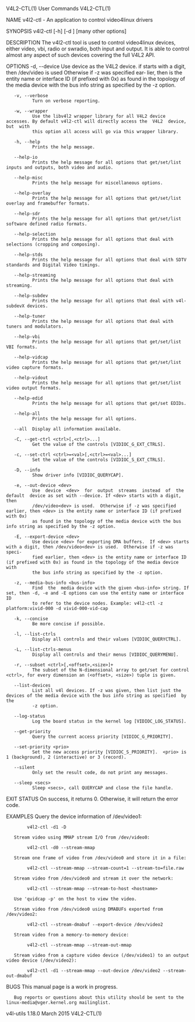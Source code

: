 V4L2-CTL(1)                                                        User Commands                                                       V4L2-CTL(1)

NAME
       v4l2-ctl - An application to control video4linux drivers

SYNOPSIS
       v4l2-ctl [-h] [-d <dev>] [many other options]

DESCRIPTION
       The v4l2-ctl tool is used to control video4linux devices, either video, vbi, radio or swradio, both input and output. It is able to control
       almost any aspect of such devices covering the full V4L2 API.

OPTIONS
       -d, --device <dev>
              Use device <dev> as the V4L2 device.  if <dev> starts with a digit, then /dev/video<dev> is used Otherwise if -z was specified  ear‐
              lier,  then <dev> is the entity name or interface ID (if prefixed with 0x) as found in the topology of the media device with the bus
              info string as specified by the -z option.

       -v, --verbose
              Turn on verbose reporting.

       -w, --wrapper
              Use the libv4l2 wrapper library for all V4L2 device accesses. By default v4l2-ctl will directly access the  V4L2  device,  but  with
              this option all access will go via this wrapper library.

       -h, --help
              Prints the help message.

       --help-io
              Prints the help message for all options that get/set/list inputs and outputs, both video and audio.

       --help-misc
              Prints the help message for miscellaneous options.

       --help-overlay
              Prints the help message for all options that get/set/list overlay and framebuffer formats.

       --help-sdr
              Prints the help message for all options that get/set/list software defined radio formats.

       --help-selection
              Prints the help message for all options that deal with selections (cropping and composing).

       --help-stds
              Prints the help message for all options that deal with SDTV standards and Digital Video timings.

       --help-streaming
              Prints the help message for all options that deal with streaming.

       --help-subdev
              Prints the help message for all options that deal with v4l-subdevX devices.

       --help-tuner
              Prints the help message for all options that deal with tuners and modulators.

       --help-vbi
              Prints the help message for all options that get/set/list VBI formats.

       --help-vidcap
              Prints the help message for all options that get/set/list video capture formats.

       --help-vidout
              Prints the help message for all options that get/set/list video output formats.

       --help-edid
              Prints the help message for all options that get/set EDIDs.

       --help-all
              Prints the help message for all options.

       --all  Display all information available.

       -C, --get-ctrl <ctrl>[,<ctrl>...]
              Get the value of the controls [VIDIOC_G_EXT_CTRLS].

       -c, --set-ctrl <ctrl>=<val>[,<ctrl>=<val>...]
              Set the value of the controls [VIDIOC_S_EXT_CTRLS].

       -D, --info
              Show driver info [VIDIOC_QUERYCAP].

       -e, --out-device <dev>
              Use  device  <dev>  for  output  streams  instead  of  the  default  device as set with --device. If <dev> starts with a digit, then
              /dev/video<dev> is used.  Otherwise if -z was specified earlier, then <dev> is the entity name or interface ID (if prefixed with 0x)
              as found in the topology of the media device with the bus info string as specified by the -z option.

       -E, --export-device <dev>
              Use device <dev> for exporting DMA buffers.  If <dev> starts with a digit, then /dev/video<dev> is used.  Otherwise if -z was speci‐
              fied earlier, then <dev> is the entity name or interface ID (if prefixed with 0x) as found in the topology of the media device  with
              the bus info string as specified by the -z option.

       -z, --media-bus-info <bus-info>
              Find  the  media device with the given <bus-info> string. If set, then -d, -e and -E options can use the entity name or interface ID
              to refer to the device nodes. Example: v4l2-ctl -z platform:vivid-000 -d vivid-000-vid-cap

       -k, --concise
              Be more concise if possible.

       -l, --list-ctrls
              Display all controls and their values [VIDIOC_QUERYCTRL].

       -L, --list-ctrls-menus
              Display all controls and their menus [VIDIOC_QUERYMENU].

       -r, --subset <ctrl>[,<offset>,<size>]+
              The subset of the N-dimensional array to get/set for control <ctrl>, for every dimension an (<offset>, <size>) tuple is given.

       --list-devices
              List all v4l devices. If -z was given, then list just the devices of the media device with the bus info string as specified  by  the
              -z option.

       --log-status
              Log the board status in the kernel log [VIDIOC_LOG_STATUS].

       --get-priority
              Query the current access priority [VIDIOC_G_PRIORITY].

       --set-priority <prio>
              Set the new access priority [VIDIOC_S_PRIORITY].  <prio> is 1 (background), 2 (interactive) or 3 (record).

       --silent
              Only set the result code, do not print any messages.

       --sleep <secs>
              Sleep <secs>, call QUERYCAP and close the file handle.

EXIT STATUS
       On success, it returns 0. Otherwise, it will return the error code.

EXAMPLES
       Query the device information of /dev/video1:

            v4l2-ctl -d1 -D

       Stream video using MMAP stream I/O from /dev/video0:

            v4l2-ctl -d0 --stream-mmap

       Stream one frame of video from /dev/video0 and store it in a file:

            v4l2-ctl --stream-mmap --stream-count=1 --stream-to=file.raw

       Stream video from /dev/video0 and stream it over the network:

            v4l2-ctl --stream-mmap --stream-to-host <hostname>

       Use 'qvidcap -p' on the host to view the video.

       Stream video from /dev/video0 using DMABUFs exported from /dev/video2:

            v4l2-ctl --stream-dmabuf --export-device /dev/video2

       Stream video from a memory-to-memory device:

            v4l2-ctl --stream-mmap --stream-out-mmap

       Stream video from a capture video device (/dev/video1) to an output video device (/dev/video2):

            v4l2-ctl -d1 --stream-mmap --out-device /dev/video2 --stream-out-dmabuf

BUGS
       This manual page is a work in progress.

       Bug reports or questions about this utility should be sent to the linux-media@vger.kernel.org mailinglist.

v4l-utils 1.18.0                                                    March 2015                                                         V4L2-CTL(1)
